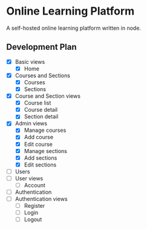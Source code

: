 # Online Learning Platform

A self-hosted online learning platform written in node.

## Development Plan

- [x] Basic views
  - [x] Home
- [x] Courses and Sections
  - [x] Courses
  - [x] Sections
- [x] Course and Section views
  - [x] Course list
  - [x] Course detail
  - [x] Section detail
- [x] Admin views
  - [x] Manage courses
  - [x] Add course
  - [x] Edit course
  - [x] Manage sections
  - [x] Add sections
  - [x] Edit sections
- [ ] Users
- [ ] User views
  - [ ] Account
- [ ] Authentication
- [ ] Authentication views
  - [ ] Register
  - [ ] Login
  - [ ] Logout
